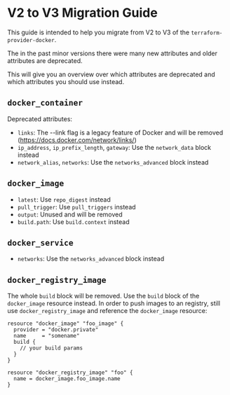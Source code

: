 # V2 to V3 Migration Guide

This guide is intended to help you migrate from V2 to V3 of the `terraform-provider-docker`.

The in the past minor versions there were many new attributes and older attributes are deprecated.

This will give you an overview over which attributes are deprecated and which attributes you should use instead.

## `docker_container`


Deprecated attributes:

* `links`: The --link flag is a legacy feature of Docker and will be removed (https://docs.docker.com/network/links/)
* `ip_address`, `ip_prefix_length`, `gateway`: Use the `network_data` block instead
* `network_alias`, `networks`: Use the `networks_advanced` block instead


## `docker_image`

* `latest`: Use `repo_digest` instead
* `pull_trigger`: Use `pull_triggers` instead
* `output`: Unused and will be removed
* `build.path`: Use `build.context` instead

## `docker_service`

* `networks`: Use the `networks_advanced` block instead


## `docker_registry_image`

The whole `build` block will be removed. Use the `build` block of the `docker_image` resource instead.
In order to push images to an registry, still use `docker_registry_image` and reference the `docker_image` resource:

```hcl
resource "docker_image" "foo_image" {
  provider = "docker.private"
  name     = "somename"
  build {
    // your build params
  }
}

resource "docker_registry_image" "foo" {
  name = docker_image.foo_image.name
}
```
